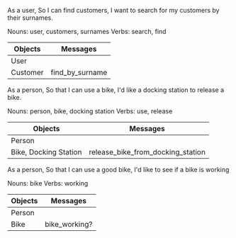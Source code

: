 As a user,
So I can find customers,
I want to search for my customers by their surnames.

Nouns: user, customers, surnames
Verbs: search, find

| Objects  | Messages        |
| -------- | --------------- |
| User | |
| Customer | find_by_surname |

As a person,
So that I can use a bike,
I'd like a docking station to release a bike.

Nouns: person, bike, docking station
Verbs: use, release

| Objects  | Messages        |
| -------- | --------------- |
| Person | |
| Bike, Docking Station | release_bike_from_docking_station |

As a person,
So that I can use a good bike,
I'd like to see if a bike is working

Nouns: bike
Verbs: working


| Objects  | Messages        |
| -------- | --------------- |
| Person | |
| Bike | bike_working? |